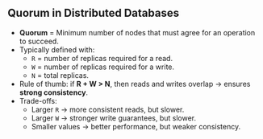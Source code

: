 ## Quorum in Distributed Databases
- **Quorum** = Minimum number of nodes that must agree for an operation to succeed.  
- Typically defined with:  
  - `R` = number of replicas required for a read.  
  - `W` = number of replicas required for a write.  
  - `N` = total replicas.  
- Rule of thumb: if **R + W > N**, then reads and writes overlap → ensures **strong consistency**.  
- Trade-offs:  
  - Larger `R` → more consistent reads, but slower.  
  - Larger `W` → stronger write guarantees, but slower.  
  - Smaller values → better performance, but weaker consistency.  